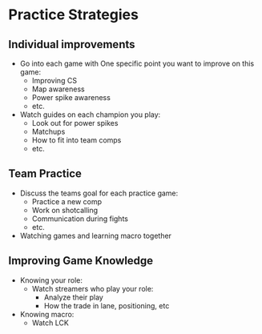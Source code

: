 # Practice Strategies

## Individual improvements

* Go into each game with One specific point you want to improve on this game:
    * Improving CS
    * Map awareness
    * Power spike awareness
    * etc.
* Watch guides on each champion you play:
    * Look out for power spikes
    * Matchups
    * How to fit into team comps
    * etc.

## Team Practice

* Discuss the teams goal for each practice game:
    * Practice a new comp
    * Work on shotcalling
    * Communication during fights
    * etc.
* Watching games and learning macro together

## Improving Game Knowledge

* Knowing your role:
    * Watch streamers who play your role:
        * Analyze their play
        * How the trade in lane, positioning, etc
* Knowing macro:
    * Watch LCK
